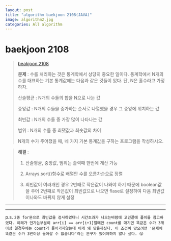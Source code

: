 ```yaml
---  
layout: post  
title: "algorithm baekjoon 2108(JAVA)"  
image: algorithm2.jpg  
categories: All algorithm  
---  
```


# baekjoon 2108  

> [beakjoon 2108](https://www.acmicpc.net/problem/2108)  
>   
> **문제** : 수를 처리하는 것은 통계학에서 상당히 중요한 일이다. 통계학에서 N개의 수를 대표하는 기본 통계값에는 다음과 같은 것들이 있다. 단, N은 홀수라고 가정하자.  
> 
> 산술평균 : N개의 수들의 합을 N으로 나눈 값  
> 
> 중앙값 : N개의 수들을 증가하는 순서로 나열했을 경우 그 중앙에 위치하는 값  
> 
> 최빈값 : N개의 수들 중 가장 많이 나타나는 값  
> 
> 범위 : N개의 수들 중 최댓값과 최솟값의 차이  
> 
> N개의 수가 주어졌을 때, 네 가지 기본 통계값을 구하는 프로그램을 작성하시오.  

> **해결** :  
> 1. 산술평균, 중앙값, 범위는 출력때 한번에 계산 가능  
> 
> 2. Arrays.sort()함수로 배열안 수를 오름차순으로 정렬  
> 
> 3. 최빈값이 여러개인 경우 2번째로 작은값이 나와야 하기 때문에 boolean값을 주어 2번째로 작은값이 최빈값으로 나오면 flase로 설정하여 다음 최빈값이나와도 바뀌지 않게 설정  

---  

<script src="https://gist.github.com/nnlog/8124d45dd7d47300534524c7ecd616d9.js"></script>  

---   

p.s. `2중 for문으로 최빈값을 검사하였더니 시간초과가 나오는바람에 고민끝에 풀이를 참고하였다. 이해가 안가는부분이 arr[i] == arr[i+1]일때만 count를 매기면 똑같은 수가 3개이상 일경우에는 count가 들어가지않는데 이게 왜 맞을까싶다. 이 조건이 맞으려면 '문제에 똑같은 수가 3번이상 들어갈 수 없습니다'라는 문구가 있어야하지 않나 싶다. 😵`